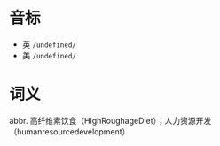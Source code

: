 # 音标

- 英 `/undefined/`
- 美 `/undefined/`

# 词义

abbr. 高纤维素饮食（HighRoughageDiet）；人力资源开发（humanresourcedevelopment）


